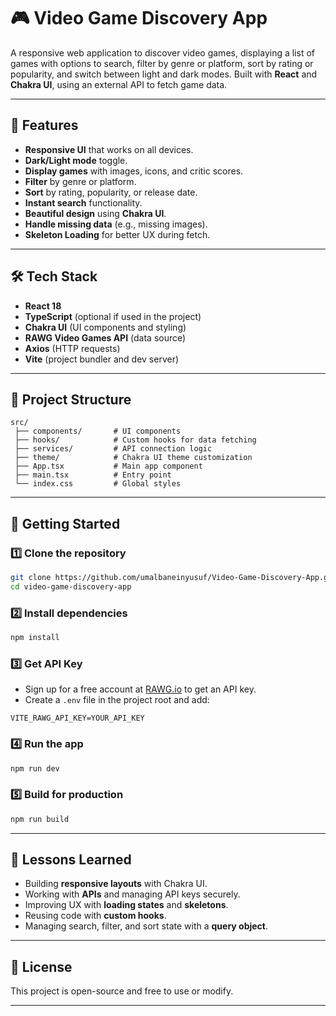 # 🎮 Video Game Discovery App

A responsive web application to discover video games, displaying a list of games with options to search, filter by genre or platform, sort by rating or popularity, and switch between light and dark modes.
Built with **React** and **Chakra UI**, using an external API to fetch game data.

---

## 📌 Features
- **Responsive UI** that works on all devices.
- **Dark/Light mode** toggle.
- **Display games** with images, icons, and critic scores.
- **Filter** by genre or platform.
- **Sort** by rating, popularity, or release date.
- **Instant search** functionality.
- **Beautiful design** using **Chakra UI**.
- **Handle missing data** (e.g., missing images).
- **Skeleton Loading** for better UX during fetch.

---

## 🛠️ Tech Stack
- **React 18**
- **TypeScript** (optional if used in the project)
- **Chakra UI** (UI components and styling)
- **RAWG Video Games API** (data source)
- **Axios** (HTTP requests)
- **Vite** (project bundler and dev server)

---

## 📂 Project Structure
```
src/
 ├── components/       # UI components
 ├── hooks/            # Custom hooks for data fetching
 ├── services/         # API connection logic
 ├── theme/            # Chakra UI theme customization
 ├── App.tsx           # Main app component
 ├── main.tsx          # Entry point
 └── index.css         # Global styles
```

---

## 🚀 Getting Started

### 1️⃣ Clone the repository
```bash
git clone https://github.com/umalbaneinyusuf/Video-Game-Discovery-App.git
cd video-game-discovery-app
```

### 2️⃣ Install dependencies
```bash
npm install
```

### 3️⃣ Get API Key
- Sign up for a free account at [RAWG.io](https://rawg.io/apidocs) to get an API key.
- Create a `.env` file in the project root and add:
```env
VITE_RAWG_API_KEY=YOUR_API_KEY
```

### 4️⃣ Run the app
```bash
npm run dev
```

### 5️⃣ Build for production
```bash
npm run build
```

---



## 📜 Lessons Learned
- Building **responsive layouts** with Chakra UI.
- Working with **APIs** and managing API keys securely.
- Improving UX with **loading states** and **skeletons**.
- Reusing code with **custom hooks**.
- Managing search, filter, and sort state with a **query object**.

---

## 📄 License
This project is open-source and free to use or modify.

---
